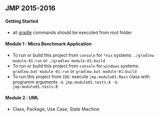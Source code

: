 ## JMP 2015-2016

#### Getting Started
- all [gradle](https://gradle.org/) commands should be executed from root folder


#### Module 1 : Micro Benchmark Application
- To run or build this project from `console` for `*nix` systems: `./gradlew module-01:run` or `./gradlew module-01:build`
- To run or build this project from `console` for `windows` systems: `gradlew.bat module-01:run` or `gradlew.bat module-01:build`
- To run this project from `IDE`: execute `jmp.module01.Main` class with programm arguments `-b jmp.module01.tests.A -b  jmp.module01.tests.B`


#### Module 2 : UML
- Class, Package, Use Case, State Machine